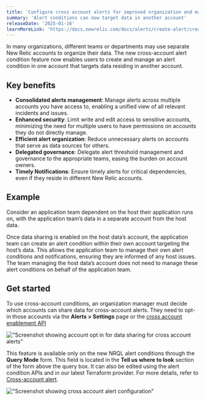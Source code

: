 ```yaml
---
title: 'Configure cross account alerts for improved organization and manageability'
summary: 'Alert conditions can now target data in another account'
releaseDate: '2025-01-16'
learnMoreLink: 'https://docs.newrelic.com/docs/alerts/create-alert/create-alert-condition/cross-account-alert/'
---
```


In many organizations, different teams or departments may use separate New Relic accounts to organize their data. The new cross-account alert condition feature now enables users to create and manage an alert condition in one account that targets data residing in another account.

## Key benefits

* **Consolidated alerts management**: Manage alerts across multiple accounts you have access to, enabling a unified view of all relevant incidents and issues.
* **Enhanced security**: Limit write and edit access to sensitive accounts, minimizing the need for multiple users to have permissions on accounts they do not directly manage.
* **Efficient alert organization**: Reduce unnecessary alerts on accounts that serve as data sources for others.
* **Delegated governance**: Delegate alert threshold management and governance to the appropriate teams, easing the burden on account owners.
* **Timely Notifications**: Ensure timely alerts for critical dependencies, even if they reside in different New Relic accounts.

## Example

Consider an application team dependent on the host their application runs on, with the application team’s data in a separate account from the host data. 

Once data sharing is enabled on the host data’s account, the application team can create an alert condition within their own account targeting the host’s data. This allows the application team to manage their own alert conditions and notifications, ensuring they are informed of any host issues. The team managing the host data’s account does not need to manage these alert conditions on behalf of the application team.

## Get started

To use cross-account conditions, an organization manager must decide which accounts can share data for cross-account alerts. They need to opt-in those accounts via the **Alerts > Settings** page or the [cross account enablement API](https://docs.newrelic.com/docs/apis/nerdgraph/examples/nerdgraph-api-cross-account-alerting-elections/)

!["Screenshot showing account opt in for data sharing for cross account alerts"](/images/cross_account_alerts_opt_in.webp "Screenshot showing account opt in for data sharing for cross account alerts")

This feature is available only on the new NRQL alert conditions through the **Query Mode** form. This field is located in the **Tell us where to look** section of the form above the query box. It can also be edited using the alert condition APIs and in our latest Terraform provider. For more details, refer to [Cross-account alert](https://docs.newrelic.com/docs/alerts/create-alert/create-alert-condition/cross-account-alert/).

!["Screenshot showing cross account alert configuration"](/images/cross_account_alert_config.webp "Screenshot showing cross account alert configuration")
